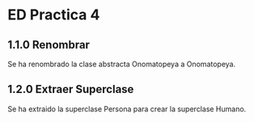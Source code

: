 # ED Practica 4
## 1.1.0 Renombrar
Se ha renombrado la clase abstracta Onomatopeya a Onomatopeya.
## 1.2.0 Extraer Superclase
Se ha extraido la superclase Persona para crear la superclase Humano.